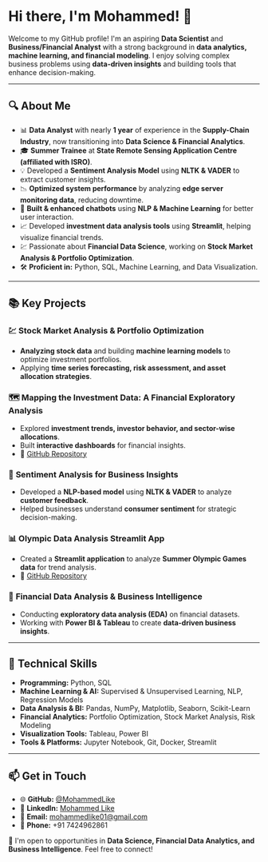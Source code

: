 # Hi there, I'm Mohammed! 👋  

Welcome to my GitHub profile! I'm an aspiring **Data Scientist** and **Business/Financial Analyst** with a strong background in **data analytics, machine learning, and financial modeling**. I enjoy solving complex business problems using **data-driven insights** and building tools that enhance decision-making.  

---

## 🔍 About Me  

- 📊 **Data Analyst** with nearly **1 year** of experience in the **Supply-Chain Industry**, now transitioning into **Data Science & Financial Analytics**.  
- 🎓 **Summer Trainee** at **State Remote Sensing Application Centre (affiliated with ISRO)**.  
- 💡 Developed a **Sentiment Analysis Model** using **NLTK & VADER** to extract customer insights.  
- 📉 **Optimized system performance** by analyzing **edge server monitoring data**, reducing downtime.  
- 🤖 **Built & enhanced chatbots** using **NLP & Machine Learning** for better user interaction.  
- 📈 Developed **investment data analysis tools** using **Streamlit**, helping visualize financial trends.  
- 💹 Passionate about **Financial Data Science**, working on **Stock Market Analysis & Portfolio Optimization**.  
- 🛠️ **Proficient in:** Python, SQL, Machine Learning, and Data Visualization.  

---

## 📚 Key Projects  

### 💹 **Stock Market Analysis & Portfolio Optimization**  
- **Analyzing stock data** and building **machine learning models** to optimize investment portfolios.  
- Applying **time series forecasting, risk assessment, and asset allocation strategies**.  

### 🗺️ **Mapping the Investment Data: A Financial Exploratory Analysis**  
- Explored **investment trends, investor behavior, and sector-wise allocations**.  
- Built **interactive dashboards** for financial insights.  
- 📌 [GitHub Repository](https://github.com/MohammedLike/Mapping-the-Investment-Data-A-Comprehensive-Exploratory-Analysis)  

### 💬 **Sentiment Analysis for Business Insights**  
- Developed a **NLP-based model** using **NLTK & VADER** to analyze **customer feedback**.  
- Helped businesses understand **consumer sentiment** for strategic decision-making.  

### 📊 **Olympic Data Analysis Streamlit App**  
- Created a **Streamlit application** to analyze **Summer Olympic Games data** for trend analysis.  
- 📌 [GitHub Repository](https://github.com/MohammedLike/Olympic_Data_Analysis_Streamlit)  

### 🏦 **Financial Data Analysis & Business Intelligence**  
- Conducting **exploratory data analysis (EDA)** on financial datasets.  
- Working with **Power BI & Tableau** to create **data-driven business insights**.  

---

## 🔧 Technical Skills  

- **Programming:** Python, SQL  
- **Machine Learning & AI:** Supervised & Unsupervised Learning, NLP, Regression Models  
- **Data Analysis & BI:** Pandas, NumPy, Matplotlib, Seaborn, Scikit-Learn  
- **Financial Analytics:** Portfolio Optimization, Stock Market Analysis, Risk Modeling  
- **Visualization Tools:** Tableau, Power BI  
- **Tools & Platforms:** Jupyter Notebook, Git, Docker, Streamlit  

---

## 📫 Get in Touch  

- 🌐 **GitHub:** [@MohammedLike](https://github.com/MohammedLike)  
- 💼 **LinkedIn:** [Mohammed Like](https://www.linkedin.com/in/mohammed-like-608285211/)  
- 📧 **Email:** [mohammedlike01@gmail.com](mailto:mohammedlike01@gmail.com)  
- 📱 **Phone:** +91 7424962861  

🚀 I'm open to opportunities in **Data Science, Financial Data Analytics, and Business Intelligence**. Feel free to connect!  

